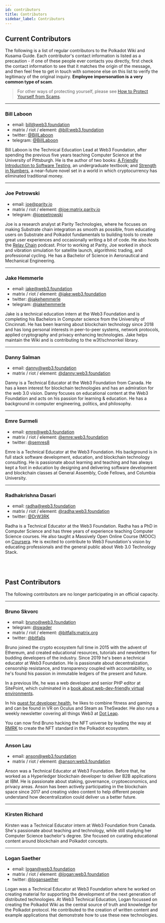 ```yaml
---
id: contributors
title: Contributors
sidebar_label: Contributors
---
```


## Current Contributors

The following is a list of regular contributors to the Polkadot Wiki and Kusama Guide. Each
contributor's contact information is listed as a precaution - if one of these people ever contacts
you directly, first check the contact information to see that it matches the origin of the message,
and then feel free to get in touch with someone else on this list to verify the legitimacy of the
original inquiry. **Employee impersonation is a very common type of scam**.

> For other ways of protecting yourself, please see
> [How to Protect Yourself from Scams](learn-scams).

---

### Bill Laboon

- email: [bill@web3.foundation](mailto:bill@web3.foundation)
- matrix / riot / element: [@bill:web3.foundation](https://matrix.to/#/@bill:web3.foundation)
- twitter: [@BillLaboon](https://twitter.com/BillLaboon)
- telegram: [@BillLaboon](https://t.me/BillLaboon)

Bill Laboon is the Technical Education Lead at Web3 Foundation, after spending the previous five
years teaching Computer Science at the University of Pittsburgh. He is the author of two books:
[A Friendly Introduction to Software Testing](https://www.amazon.com/Friendly-Introduction-Software-Testing/dp/1523477377),
an undergraduate textbook; and
[Strength in Numbers](https://www.amazon.com/Strength-Numbers-Cryptocurrency-Bill-Laboon/dp/1981526730/),
a near-future novel set in a world in which cryptocurrency has eliminated traditional money.

---

### Joe Petrowski

- email: [joe@parity.io](mailto:joe@parity.io)
- matrix / riot / element: [@joe:matrix.parity.io](https://matrix.to/#/@joe:matrix.parity.io)
- telegram: [@joepetrowski](https://t.me/joepetrowski)

Joe is a research analyst at Parity Technologies, where he focuses on making Substrate chain
integration as smooth as possible, from educating users on Substrate and Polkadot fundamentals to
building tools to create great user experiences and occasionally writing a bit of code. He also
hosts the [Relay Chain](https://relaychain.fm) podcast. Prior to working at Parity, Joe worked in
shock and vibration simulation for satellite launch, algorithmic trading, and professional cycling.
He has a Bachelor of Science in Aeronautical and Mechanical Engineering.

---

### Jake Hemmerle

- email: [jake@web3.foundation](mailto:jake@web3.foundation)
- matrix / riot / element: [@jake:web3.foundation](https://matrix.to/#/@jake:web3.foundation)
- twitter: [@jakehemmerle](https://twitter.com/jakehemmerle)
- telegram: [@jakehemmerle](https://t.me/jakehemmerle)

Jake is a technical education intern at the Web3 Foundation and is completing his Bachelors in
Computer science from the University of Cincinnati. He has been learning about blockchain technology
since 2018 and has long personal interests in peer-to-peer systems, network protocols, applied
cryptography and privacy enhancing technologies. Jake helps maintain the Wiki and is contributing to
the w3f/schnorrkel library.

---

### Danny Salman

- email: [danny@web3.foundation](mailto:danny@web3.foundation)
- matrix / riot / element: [@danny:web3.foundation](https://matrix.to/#/@danny:web3.foundation)

Danny is a Technical Educator at the Web3 Foundation from Canada. He has a keen interest for
blockchain technologies and has an admiration for the web 3.0 vision. Danny focuses on educational
content at the Web3 Foundation and acts on his passion for learning & education. He has a background
in computer engineering, politics, and philosophy.

---

### Emre Surmeli

- email: [emre@web3.foundation](mailto:emre@web3.foundation)
- matrix / riot / element: [@emre:web3.foundation](https://matrix.to/#/@emre:web3.foundation)
- twitter: [@semres8](https://twitter.com/semres8)

Emre is a Technical Educator at the Web3 Foundation. His background is in full stack software
development, education, and blockchain technology consulting. He is passionate about learning and
teaching and has always kept a foot in education by designing and delivering software development
and blockchain classes at General Assembly, Code Fellows, and Columbia University.

---

### Radhakrishna Dasari

- email: [radha@web3.foundation](mailto:radha@web3.foundation)
- matrix / riot / element: [@radha:web3.foundation](https://matrix.to/#/@radha:web3.foundation)
- twitter: [@DrW3RK](https://twitter.com/DrW3RK)

Radha is a Technical Educator at the Web3 Foundation. Radha has a PhD in Computer Science and has
three years of experience teaching Computer Science courses. He also taught a Massively Open Online
Course (MOOC) on [Coursera](https://www.coursera.org/learn/computer-vision-basics). He is excited to
contribute to Web3 Foundation's vision by educating professionals and the general public about Web
3.0 Technology Stack.

<br/><br/>

## Past Contributors

The following contributors are no longer participating in an official capacity.

---

### Bruno Skvorc

- email: [bruno@web3.foundation](mailto:bruno@web3.foundation)
- telegram: [@swader](https://t.me/swader)
- matrix / riot / element: [@bitfalls:matrix.org](https://matrix.to/#/@bitfalls:matrix.org)
- twitter: [@bitfalls](https://twitter.com/bitfalls)

Bruno joined the crypto ecosystem full time in 2015 with the advent of Ethereum, and created
educational resources, tutorials and newsletters for budding developers of the industry. Since 2019
he's been a technical educator at Web3 Foundation. He is passionate about decentralization,
censorship resistance, and transparency coupled with accountability, so he's found his passion in
immutable ledgers of the present and future.

In a previous life, he was a web developer and senior PHP editor at SitePoint, which culminated in a
[book about web-dev-friendly virtual environments](https://www.amazon.com/Jump-Start-PHP-Environment-Language/dp/0994182643).

In his [quest for developer health](https://bruno.id/an-endomorphs-journey-to-health-part-2/), he
likes to combine fitness and gaming and can be found in VR on Oculus and Steam as TheSwader. He also
runs a weekly newsletter covering all things Web3 at [Dot Leap](https://dotleap.substack.com).

You can now find Bruno hacking the NFT universe by leading the way at [RMRK](https://rmrk.app/) to
create the NFT standard in the Polkadot ecosystem.

---

### Anson Lau

- email: [anson@web3.foundation](mailto:anson@web3.foundation)
- matrix / riot / element: [@anson:web3.foundation](https://matrix.to/#/@anson:web3.foundation)

Anson was a Technical Educator at Web3 Foundation. Before that, he worked as a Hyperledger
blockchain developer to deliver B2B applications at IBM. He is passionate about staking, governance,
cryptoeconomics, and privacy areas. Anson has been actively participating in the blockchain space
since 2017 and creating video content to help different people understand how decentralization could
deliver us a better future.

---

### Kirsten Richard

Kirsten was a Technical Educator intern at Web3 Foundation from Canada. She's passionate about
teaching and technology, while still studying her Computer Science bachelor's degree. She focused on
curating educational content around blockchain and Polkadot concepts.

---

### Logan Saether

- email: [logan@web3.foundation](mailto:logan@web3.foundation)
- matrix / riot / element: [@logan:web3.foundation](https://matrix.to/#/@logan:web3.foundation)
- twitter: [@logansaether](https://twitter.com/logansaether)

Logan was a Technical Educator at Web3 Foundation where he worked on creating material for
supporting the development of the next generation of distributed technologies. At Web3 Technical
Education, Logan focussed on creating the Polkadot Wiki as the central source of truth and knowledge
for the Polkadot protocol. He contributed to the creation of written content and example
applications that demonstrate how to use these new technologies.
